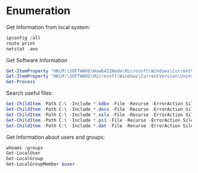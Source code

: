 # Enumeration

Get Information from local system:
``` powershell
ipconfig /all
route print
netstat -ano
```

Get Software Information
``` powershell
Get-ItemProperty "HKLM:\SOFTWARE\Wow6432Node\Microsoft\Windows\CurrentVersion\Uninstall\*" | select displayname
Get-ItemProperty "HKLM:\SOFTWARE\Microsoft\Windows\CurrentVersion\Uninstall\*" | select displayname
Get-Process
```

Search useful files:
``` powershell
Get-ChildItem -Path C:\ -Include *.kdbx -File -Recurse -ErrorAction SilentlyContinue
Get-ChildItem -Path C:\ -Include *.docx -File -Recurse -ErrorAction SilentlyContinue
Get-ChildItem -Path C:\ -Include *.xslx -File -Recurse -ErrorAction SilentlyContinue
Get-ChildItem -Path C:\ -Include *.ps1 -File -Recurse -ErrorAction SilentlyContinue
Get-ChildItem -Path C:\ -Include *.dat -File -Recurse -ErrorAction SilentlyContinue
```

Get Information about users and groups:
``` powershell
whoami /groups
Get-LocalUser
Get-LocalGroup
Get-LocalGroupMember $user
```
